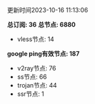 更新时间2023-10-16 11:13:06

**总订阅: 36**
**总节点: 6880**
- vless节点: 14

**google ping有效节点: 187**
- v2ray节点: 76
- ss节点: 66
- trojan节点: 44
- ssr节点: 1
